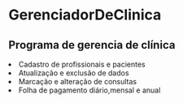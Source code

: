 # GerenciadorDeClinica
<h2>Programa de gerencia de clínica</h2>
<li>Cadastro de profissionais e pacientes</li>
<li>Atualização e exclusão de dados</li>
<li>Marcação e alteração de consultas</li>
<li>Folha de pagamento diário,mensal e anual</li>
